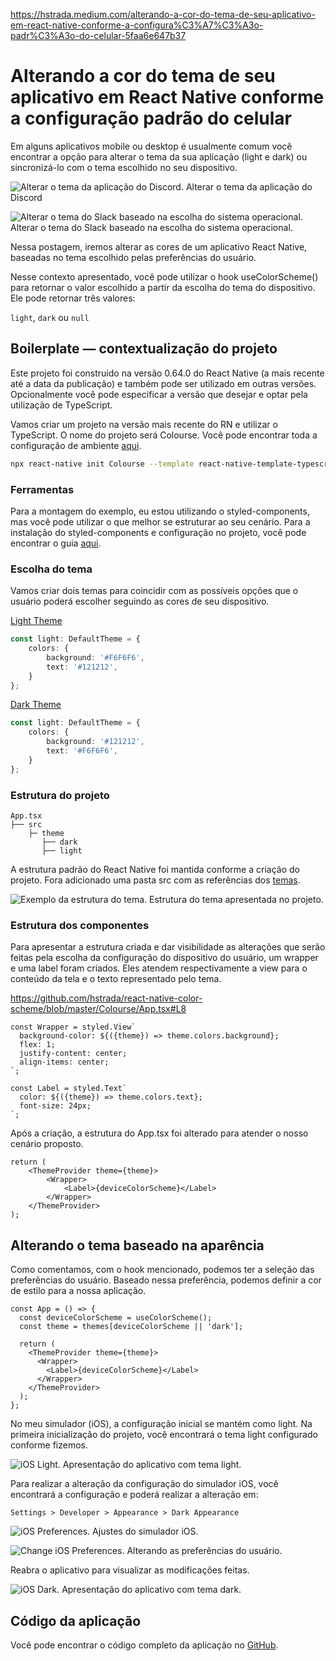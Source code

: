 https://hstrada.medium.com/alterando-a-cor-do-tema-de-seu-aplicativo-em-react-native-conforme-a-configura%C3%A7%C3%A3o-padr%C3%A3o-do-celular-5faa6e647b37

# Alterando a cor do tema de seu aplicativo em React Native conforme a configuração padrão do celular

Em alguns aplicativos mobile ou desktop é usualmente comum você encontrar a opção para alterar o tema da sua aplicação (light e dark) ou sincronizá-lo com o tema escolhido no seu dispositivo.

![Alterar o tema da aplicação do Discord.](assets/discord.png)
Alterar o tema da aplicação do Discord

![Alterar o tema do Slack baseado na escolha do sistema operacional.](assets/slack.png)
Alterar o tema do Slack baseado na escolha do sistema operacional.

Nessa postagem, iremos alterar as cores de um aplicativo React Native, baseadas no tema escolhido pelas preferências do usuário.

Nesse contexto apresentado, você pode utilizar o hook useColorScheme() para retornar o valor escolhido a partir da escolha do tema do dispositivo. Ele pode retornar três valores:

`light`, `dark` ou `null`

## Boilerplate — contextualização do projeto

Este projeto foi construído na versão 0.64.0 do React Native (a mais recente até a data da publicação) e também pode ser utilizado em outras versões. Opcionalmente você pode especificar a versão que desejar e optar pela utilização de TypeScript.

Vamos criar um projeto na versão mais recente do RN e utilizar o TypeScript. O nome do projeto será Colourse. Você pode encontrar toda a configuração de ambiente [aqui](https://reactnative.dev/docs/environment-setup).

```bash
npx react-native init Colourse --template react-native-template-typescript
```

### Ferramentas

Para a montagem do exemplo, eu estou utilizando o styled-components, mas você pode utilizar o que melhor se estruturar ao seu cenário. Para a instalação do styled-components e configuração no projeto, você pode encontrar o guia [aqui](https://styled-components.com/docs/basics#installation).

### Escolha do tema

Vamos criar dois temas para coincidir com as possíveis opções que o usuário poderá escolher seguindo as cores de seu dispositivo.

[Light Theme](https://github.com/hstrada/react-native-color-scheme/blob/master/Colourse/src/theme/light/index.ts)
```ts
const light: DefaultTheme = {
    colors: {
        background: '#F6F6F6',
        text: '#121212',
    }
};
```

[Dark Theme](https://github.com/hstrada/react-native-color-scheme/blob/master/Colourse/src/theme/dark/index.ts)
```ts
const light: DefaultTheme = {
    colors: {
        background: '#121212',
        text: '#F6F6F6',
    }
};
```

### Estrutura do projeto

```
App.tsx
├── src
    ├─ theme
       ├── dark
       ├── light
```

A estrutura padrão do React Native foi mantida conforme a criação do projeto. Fora adicionado uma pasta src com as referências dos [temas](https://github.com/hstrada/react-native-color-scheme/tree/master/Colourse/src).

![Exemplo da estrutura do tema.](assets/definicao-tema.png)
Estrutura do tema apresentada no projeto.

### Estrutura dos componentes

Para apresentar a estrutura criada e dar visibilidade as alterações que serão feitas pela escolha da configuração do dispositivo do usuário, um wrapper e uma label foram criados. Eles atendem respectivamente a view para o conteúdo da tela e o texto representado pelo tema.

https://github.com/hstrada/react-native-color-scheme/blob/master/Colourse/App.tsx#L8

```tsx
const Wrapper = styled.View`
  background-color: ${({theme}) => theme.colors.background};
  flex: 1;
  justify-content: center;
  align-items: center;
`;

const Label = styled.Text`
  color: ${({theme}) => theme.colors.text};
  font-size: 24px;
`;
```

Após a criação, a estrutura do App.tsx foi alterado para atender o nosso cenário proposto.

```tsx
return (
    <ThemeProvider theme={theme}>
        <Wrapper>
            <Label>{deviceColorScheme}</Label>
        </Wrapper>
    </ThemeProvider>
);
```

## Alterando o tema baseado na aparência

Como comentamos, com o hook mencionado, podemos ter a seleção das preferências do usuário. Baseado nessa preferência, podemos definir a cor de estilo para a nossa aplicação.

```tsx
const App = () => {
  const deviceColorScheme = useColorScheme();
  const theme = themes[deviceColorScheme || 'dark'];

  return (
    <ThemeProvider theme={theme}>
      <Wrapper>
        <Label>{deviceColorScheme}</Label>
      </Wrapper>
    </ThemeProvider>
  );
};
```

No meu simulador (iOS), a configuração inicial se mantém como light. Na primeira inicialização do projeto, você encontrará o tema light configurado conforme fizemos.

![iOS Light.](assets/light.png)
Apresentação do aplicativo com tema light.

Para realizar a alteração da configuração do simulador iOS, você encontrará a configuração e poderá realizar a alteração em:

```
Settings > Developer > Appearance > Dark Appearance
```

![iOS Preferences.](assets/ios-preferences.png)
Ajustes do simulador iOS.

![Change iOS Preferences.](assets/ios-preferences-onchange.png)
Alterando as preferências do usuário.

Reabra o aplicativo para visualizar as modificações feitas.

![iOS Dark.](assets/ios-preferences-onchange.png)
Apresentação do aplicativo com tema dark.

## Código da aplicação

Você pode encontrar o código completo da aplicação no [GitHub](https://github.com/hstrada/react-native-color-scheme).